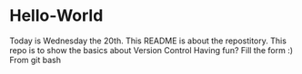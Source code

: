 # Hello-World
Today is Wednesday the 20th. 
This README is about the repostitory. 
This repo is to show the basics about Version Control
Having fun?
Fill the form :)
From git bash
